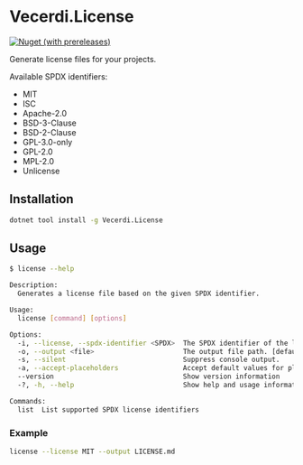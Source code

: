 # Vecerdi.License

[![Nuget (with prereleases)](https://img.shields.io/nuget/vpre/Vecerdi.License)](https://www.nuget.org/packages/Vecerdi.License/)

Generate license files for your projects.

Available SPDX identifiers:

- MIT
- ISC
- Apache-2.0
- BSD-3-Clause
- BSD-2-Clause
- GPL-3.0-only
- GPL-2.0
- MPL-2.0
- Unlicense


## Installation

```bash
dotnet tool install -g Vecerdi.License
```

## Usage

```bash
$ license --help

Description:
  Generates a license file based on the given SPDX identifier.

Usage:
  license [command] [options]

Options:
  -i, --license, --spdx-identifier <SPDX>  The SPDX identifier of the license to generate. [default: MIT]
  -o, --output <file>                      The output file path. [default: ./LICENSE]
  -s, --silent                             Suppress console output.
  -a, --accept-placeholders                Accept default values for placeholders in the license text.
  --version                                Show version information
  -?, -h, --help                           Show help and usage information

Commands:
  list  List supported SPDX license identifiers
```

### Example
```bash
license --license MIT --output LICENSE.md
```
